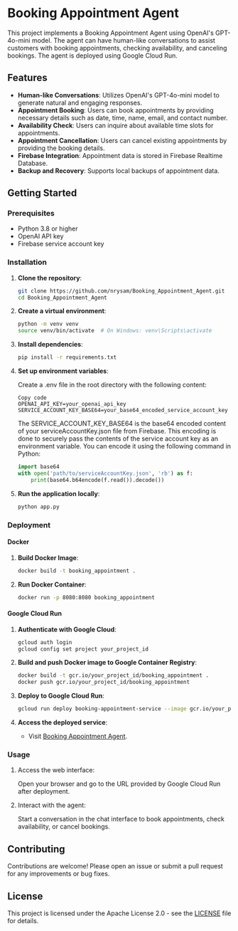 # Booking Appointment Agent

This project implements a Booking Appointment Agent using OpenAI's GPT-4o-mini model. The agent can have human-like conversations to assist customers with booking appointments, checking availability, and canceling bookings. The agent is deployed using Google Cloud Run.

## Features

- **Human-like Conversations**: Utilizes OpenAI's GPT-4o-mini model to generate natural and engaging responses.
- **Appointment Booking**: Users can book appointments by providing necessary details such as date, time, name, email, and contact number.
- **Availability Check**: Users can inquire about available time slots for appointments.
- **Appointment Cancellation**: Users can cancel existing appointments by providing the booking details.
- **Firebase Integration**: Appointment data is stored in Firebase Realtime Database.
- **Backup and Recovery**: Supports local backups of appointment data.

## Getting Started

### Prerequisites

- Python 3.8 or higher
- OpenAI API key
- Firebase service account key

### Installation

1. **Clone the repository**:

   ```bash
   git clone https://github.com/nrysam/Booking_Appointment_Agent.git
   cd Booking_Appointment_Agent
   ```

2. **Create a virtual environment**:

   ```bash
   python -m venv venv
   source venv/bin/activate  # On Windows: venv\Scripts\activate
   ```

3. **Install dependencies**:

   ```bash
   pip install -r requirements.txt
   ```

4. **Set up environment variables**:

   Create a .env file in the root directory with the following content:

   ```env
   Copy code
   OPENAI_API_KEY=your_openai_api_key
   SERVICE_ACCOUNT_KEY_BASE64=your_base64_encoded_service_account_key
   ```
   
   The SERVICE_ACCOUNT_KEY_BASE64 is the base64 encoded content of your serviceAccountKey.json file from Firebase. This encoding is done to securely pass the contents of the service account key as an environment variable.
   You can encode it using the following command in Python:
   
   ```python
   import base64
   with open('path/to/serviceAccountKey.json', 'rb') as f:
       print(base64.b64encode(f.read()).decode())
   ```
   
6. **Run the application locally**:
   
   ```bash
   python app.py
   ```

### Deployment

#### Docker
1. **Build Docker Image**:

   ```bash
   docker build -t booking_appointment .
   ```
2. **Run Docker Container**:

   ```bash
   docker run -p 8080:8080 booking_appointment
   ```

#### Google Cloud Run
1. **Authenticate with Google Cloud**:

   ```bash
   gcloud auth login
   gcloud config set project your_project_id
   ```

2. **Build and push Docker image to Google Container Registry**:

   ```bash
   docker build -t gcr.io/your_project_id/booking_appointment .
   docker push gcr.io/your_project_id/booking_appointment
   ```
3. **Deploy to Google Cloud Run**:

   ```bash
   gcloud run deploy booking-appointment-service --image gcr.io/your_project_id/booking_appointment --platform managed --region us-central1 --allow-unauthenticated --project your-project-id
   ```

4. **Access the deployed service**:
    - Visit [Booking Appointment Agent](https://booking-appointment-service-uwgqlufcmq-uc.a.run.app/).

      
### Usage
1. Access the web interface:

   Open your browser and go to the URL provided by Google Cloud Run after deployment.

2. Interact with the agent:

   Start a conversation in the chat interface to book appointments, check availability, or cancel bookings.


## Contributing

Contributions are welcome! Please open an issue or submit a pull request for any improvements or bug fixes.

## License
This project is licensed under the Apache License 2.0 - see the [LICENSE](https://github.com/apache/.github/blob/main/LICENSE) file for details.
